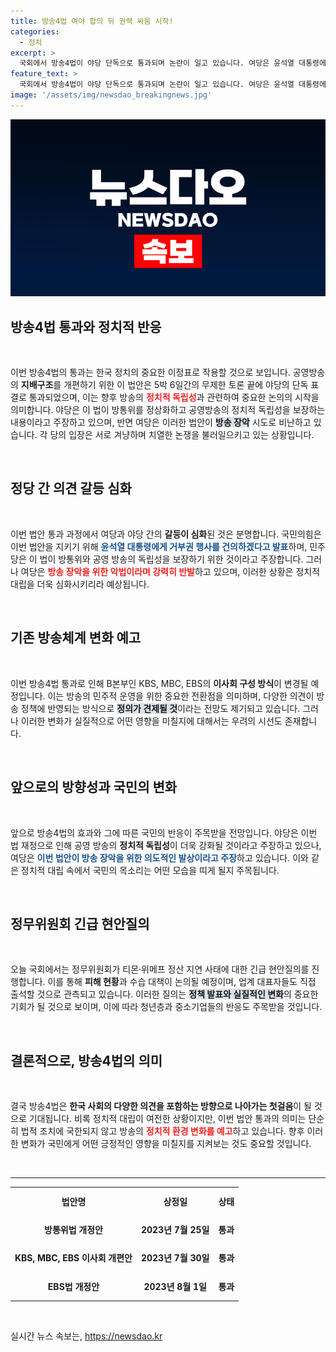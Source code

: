 ```yaml
---
title: 방송4법 여야 합의 뒤 권력 싸움 시작!
categories:
  - 정치
excerpt: >
  국회에서 방송4법이 야당 단독으로 통과되며 논란이 일고 있습니다. 여당은 윤석열 대통령에게 거부권을 요청할 예정인데, 양당 간의 갈등은 더욱 격화될 전망입니다!
feature_text: >
  국회에서 방송4법이 야당 단독으로 통과되며 논란이 일고 있습니다. 여당은 윤석열 대통령에게 거부권을 요청할 예정인데, 양당 간의 갈등은 더욱 격화될 전망입니다!
image: '/assets/img/newsdao_breakingnews.jpg'
---
```


<p><img src="/assets/img/newsdao_breakingnews.jpg" alt="flaretime 속보" /></p>

<h2 data-ke-size="size26">방송4법 통과와 정치적 반응</h2>

<p data-ke-size="size16">&nbsp;</p>

<p>이번 방송4법의 통과는 한국 정치의 중요한 이정표로 작용할 것으로 보입니다. 공영방송의 <b>지배구조</b>를 개편하기 위한 이 법안은 5박 6일간의 무제한 토론 끝에 야당의 단독 표결로 통과되었으며, 이는 향후 방송의 <b><span style="color: #ee2323;">정치적 독립성</span></b>과 관련하여 중요한 논의의 시작을 의미합니다. 야당은 이 법이 방통위를 정상화하고 공영방송의 정치적 독립성을 보장하는 내용이라고 주장하고 있으며, 반면 여당은 이러한 법안이 <b><span style="background-color: #21538527;">방송 장악</span></b> 시도로 비난하고 있습니다. 각 당의 입장은 서로 겨냥하며 치열한 논쟁을 불러일으키고 있는 상황입니다.  </p>

<p data-ke-size="size16">&nbsp;</p>

<h2 data-ke-size="size26">정당 간 의견 갈등 심화</h2>

<p data-ke-size="size16">&nbsp;</p>

<p>이번 법안 통과 과정에서 여당과 야당 간의 <b>갈등이 심화</b>된 것은 분명합니다. 국민의힘은 이번 법안을 지키기 위해 <b><span style="color: #1a5490;">윤석열 대통령에게 거부권 행사를 건의하겠다고 발표</span></b>하며, 민주당은 이 법이 방통위와 공영 방송의 독립성을 보장하기 위한 것이라고 주장합니다. 그러나 여당은 <b><span style="color: #ee2323;">방송 장악을 위한 악법이라며 강력히 반발</span></b>하고 있으며, 이러한 상황은 정치적 대립을 더욱 심화시키리라 예상됩니다. </p>

<p data-ke-size="size16">&nbsp;</p>

<h2 data-ke-size="size26">기존 방송체계 변화 예고</h2>

<p data-ke-size="size16">&nbsp;</p>

<p>이번 방송4법 통과로 인해 B본부인 KBS, MBC, EBS의 <b>이사회 구성 방식</b>이 변경될 예정입니다. 이는 방송의 민주적 운영을 위한 중요한 전환점을 의미하며, 다양한 의견이 방송 정책에 반영되는 방식으로 <b><span style="background-color: #21538527;">정의가 견제될 것</span></b>이라는 전망도 제기되고 있습니다. 그러나 이러한 변화가 실질적으로 어떤 영향을 미칠지에 대해서는 우려의 시선도 존재합니다.</p>

<p data-ke-size="size16">&nbsp;</p>

<h2 data-ke-size="size26">앞으로의 방향성과 국민의 변화</h2>

<p data-ke-size="size16">&nbsp;</p>

<p>앞으로 방송4법의 효과와 그에 따른 국민의 반응이 주목받을 전망입니다. 야당은 이번 법 재정으로 인해 공영 방송의 <b>정치적 독립성</b>이 더욱 강화될 것이라고 주장하고 있으나, 여당은 <b><span style="color: #1a5490;">이번 법안이 방송 장악을 위한 의도적인 발상이라고 주장</span></b>하고 있습니다. 이와 같은 정치적 대립 속에서 국민의 목소리는 어떤 모습을 띠게 될지 주목됩니다.  </p>

<p data-ke-size="size16">&nbsp;</p>

<h2 data-ke-size="size26">정무위원회 긴급 현안질의</h2>

<p data-ke-size="size16">&nbsp;</p>

<p>오늘 국회에서는 정무위원회가 티몬·위메프 정산 지연 사태에 대한 긴급 현안질의를 진행합니다. 이를 통해 <b>피해 현황</b>과 수습 대책이 논의될 예정이며, 업계 대표자들도 직접 출석할 것으로 관측되고 있습니다. 이러한 질의는 <b><span style="background-color: #21538527;">정책 발표와 실질적인 변화</span></b>의 중요한 기회가 될 것으로 보이며, 이에 따라 청년층과 중소기업들의 반응도 주목받을 것입니다.  </p>

<p data-ke-size="size16">&nbsp;</p>

<h2 data-ke-size="size26">결론적으로, 방송4법의 의미</h2>

<p data-ke-size="size16">&nbsp;</p>

<p>결국 방송4법은 <b>한국 사회의 다양한 의견을 포함하는 방향으로 나아가는 첫걸음</b>이 될 것으로 기대됩니다. 비록 정치적 대립이 여전한 상황이지만, 이번 법안 통과의 의미는 단순히 법적 조치에 국한되지 않고 방송의 <b><span style="color: #ee2323;">정치적 환경 변화를 예고</span></b>하고 있습니다. 향후 이러한 변화가 국민에게 어떤 긍정적인 영향을 미칠지를 지켜보는 것도 중요할 것입니다. </p>

<p data-ke-size="size16">&nbsp;</p>

<hr>

<table style="width: 100%;">
  <tr>
    <td style="text-align: center; height: 40px;"><b>법안명</b></td>
    <td style="text-align: center; height: 40px;"><b>상정일</b></td>
    <td style="text-align: center; height: 40px;"><b>상태</b></td>
  </tr>
  <tr>
    <td style="text-align: center; height: 40px;"><b>방통위법 개정안</b></td>
    <td style="text-align: center; height: 40px;"><b>2023년 7월 25일</b></td>
    <td style="text-align: center; height: 40px;"><b>통과</b></td>
  </tr>
  <tr>
    <td style="text-align: center; height: 40px;"><b>KBS, MBC, EBS 이사회 개편안</b></td>
    <td style="text-align: center; height: 40px;"><b>2023년 7월 30일</b></td>
    <td style="text-align: center; height: 40px;"><b>통과</b></td>
  </tr>
  <tr>
    <td style="text-align: center; height: 40px;"><b>EBS법 개정안</b></td>
    <td style="text-align: center; height: 40px;"><b>2023년 8월 1일</b></td>
    <td style="text-align: center; height: 40px;"><b>통과</b></td>
  </tr>
</table>

<p data-ke-size="size16">&nbsp;</p>
실시간 뉴스 속보는, <a href="https://newsdao.kr" rel="dofollow">https://newsdao.kr</a>


